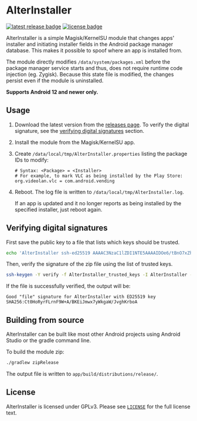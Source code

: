 # AlterInstaller

[![latest release badge](https://img.shields.io/github/v/release/chenxiaolong/AlterInstaller?sort=semver)](https://github.com/chenxiaolong/AlterInstaller/releases/latest)
[![license badge](https://img.shields.io/github/license/chenxiaolong/AlterInstaller)](./LICENSE)

AlterInstaller is a simple Magisk/KernelSU module that changes apps' installer and initiating installer fields in the Android package manager database. This makes it possible to spoof where an app is installed from.

The module directly modifies `/data/system/packages.xml` before the package manager service starts and thus, does not require runtime code injection (eg. Zygisk). Because this state file is modified, the changes persist even if the module is uninstalled.

**Supports Android 12 and newer only.**

## Usage

1. Download the latest version from the [releases page](https://github.com/chenxiaolong/AlterInstaller/releases). To verify the digital signature, see the [verifying digital signatures](#verifying-digital-signatures) section.

2. Install the module from the Magisk/KernelSU app.

3. Create `/data/local/tmp/AlterInstaller.properties` listing the package IDs to modify:

    ```properties
    # Syntax: <Package> = <Installer>
    # For example, to mark VLC as being installed by the Play Store:
    org.videolan.vlc = com.android.vending
    ```

4. Reboot. The log file is written to `/data/local/tmp/AlterInstaller.log`.

    If an app is updated and it no longer reports as being installed by the specified installer, just reboot again.

## Verifying digital signatures

First save the public key to a file that lists which keys should be trusted.

```bash
echo 'AlterInstaller ssh-ed25519 AAAAC3NzaC1lZDI1NTE5AAAAIDOe6/tBnO7xZhAWXRj3ApUYgn+XZ0wnQiXM8B7tPgv4' > AlterInstaller_trusted_keys
```

Then, verify the signature of the zip file using the list of trusted keys.

```bash
ssh-keygen -Y verify -f AlterInstaller_trusted_keys -I AlterInstaller -n file -s AlterInstaller-<version>-release.zip.sig < AlterInstaller-<version>-release.zip
```

If the file is successfully verified, the output will be:

```
Good "file" signature for AlterInstaller with ED25519 key SHA256:Ct0HoRyrFLrnF9W+A/BKEiJmwx7yWkgaW/JvghKrboA
```

## Building from source

AlterInstaller can be built like most other Android projects using Android Studio or the gradle command line.

To build the module zip:

```bash
./gradlew zipRelease
```

The output file is written to `app/build/distributions/release/`.

## License

AlterInstaller is licensed under GPLv3. Please see [`LICENSE`](./LICENSE) for the full license text.
